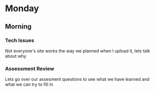 # Monday

## Morning

### Tech Issues

Not everyone's site works the way we planned when I upload it, lets talk about why

### Assessment Review

Lets go over our assesment questions to see what we have learned and what we can try to fill in
